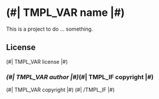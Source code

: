 # (#| TMPL_VAR name |#)

This is a project to do ... something.

## License

(#| TMPL_VAR license |#)

### _(#| TMPL_VAR author |#)_(#| TMPL_IF copyright |#)

(#| TMPL_VAR copyright |#)
(#| /TMPL_IF |#)
